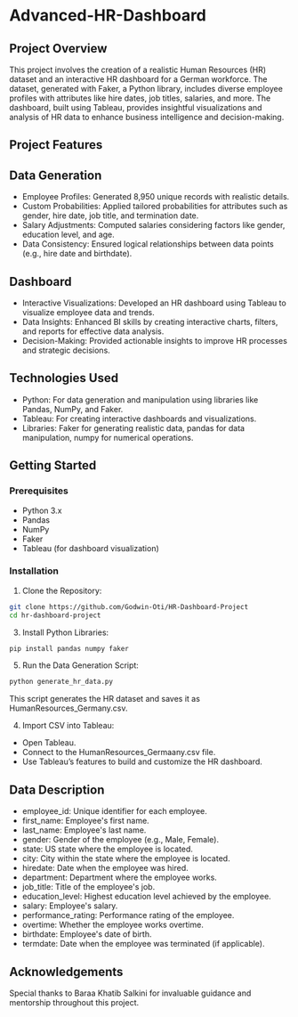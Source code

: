 ﻿# Advanced-HR-Dashboard
## Project Overview
This project involves the creation of a realistic Human Resources (HR) dataset and an interactive HR dashboard for a German workforce. The dataset, generated with Faker, a Python library, includes diverse employee profiles with attributes like hire dates, job titles, salaries, and more. The dashboard, built using Tableau, provides insightful visualizations and analysis of HR data to enhance business intelligence and decision-making.

## Project Features
## Data Generation
- Employee Profiles: Generated 8,950 unique records with realistic details.
- Custom Probabilities: Applied tailored probabilities for attributes such as gender, hire date, job title, and termination date.
- Salary Adjustments: Computed salaries considering factors like gender, education level, and age.
- Data Consistency: Ensured logical relationships between data points (e.g., hire date and birthdate).
## Dashboard
- Interactive Visualizations: Developed an HR dashboard using Tableau to visualize employee data and trends.
- Data Insights: Enhanced BI skills by creating interactive charts, filters, and reports for effective data analysis.
- Decision-Making: Provided actionable insights to improve HR processes and strategic decisions.
## Technologies Used
- Python: For data generation and manipulation using libraries like Pandas, NumPy, and Faker.
- Tableau: For creating interactive dashboards and visualizations.
- Libraries: Faker for generating realistic data, pandas for data manipulation, numpy for numerical operations.
## Getting Started
### Prerequisites
- Python 3.x
- Pandas
- NumPy
- Faker
- Tableau (for dashboard visualization)
### Installation
1. Clone the Repository:
 ```bash
git clone https://github.com/Godwin-Oti/HR-Dashboard-Project
cd hr-dashboard-project
```
3. Install Python Libraries:
```bash
pip install pandas numpy faker
```
5. Run the Data Generation Script:
```bash
python generate_hr_data.py
```
This script generates the HR dataset and saves it as HumanResources_Germany.csv.

4. Import CSV into Tableau:
- Open Tableau.
- Connect to the HumanResources_Germaany.csv file.
- Use Tableau’s features to build and customize the HR dashboard.
## Data Description
- employee_id: Unique identifier for each employee.
- first_name: Employee's first name.
- last_name: Employee's last name.
- gender: Gender of the employee (e.g., Male, Female).
- state: US state where the employee is located.
- city: City within the state where the employee is located.
- hiredate: Date when the employee was hired.
- department: Department where the employee works.
- job_title: Title of the employee's job.
- education_level: Highest education level achieved by the employee.
- salary: Employee's salary.
- performance_rating: Performance rating of the employee.
- overtime: Whether the employee works overtime.
- birthdate: Employee's date of birth.
- termdate: Date when the employee was terminated (if applicable).

## Acknowledgements
Special thanks to Baraa Khatib Salkini for invaluable guidance and mentorship throughout this project.

